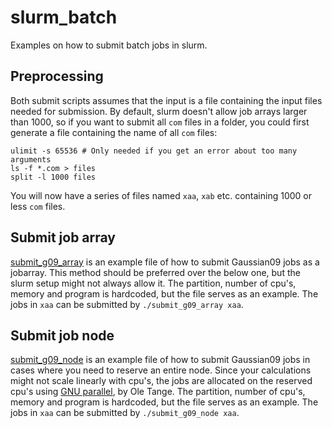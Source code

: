 # slurm_batch
Examples on how to submit batch jobs in slurm.

## Preprocessing
Both submit scripts assumes that the input is a file containing the input files needed for submission.
By default, slurm doesn't allow job arrays larger than 1000, so if you want to submit all `com` files in a folder, you could first generate a file containing the name of all `com` files:

```
ulimit -s 65536 # Only needed if you get an error about too many arguments
ls -f *.com > files
split -l 1000 files
```

You will now have a series of files named `xaa`, `xab` etc. containing 1000 or less `com` files.

## Submit job array
[submit_g09_array](./submit_g09_array) is an example file of how to submit Gaussian09 jobs as a jobarray.
This method should be preferred over the below one, but the slurm setup might not always allow it.
The partition, number of cpu's, memory and program is hardcoded, but the file serves as an example.
The jobs in `xaa` can be submitted by `./submit_g09_array xaa`.

## Submit job node
[submit_g09_node](./submit_g09_node) is an example file of how to submit Gaussian09 jobs in cases where you need to reserve an entire node.
Since your calculations might not scale linearly with cpu's, the jobs are allocated on the reserved cpu's using [GNU parallel](https://www.gnu.org/software/parallel/), by Ole Tange.
The partition, number of cpu's, memory and program is hardcoded, but the file serves as an example.
The jobs in `xaa` can be submitted by `./submit_g09_node xaa`.
